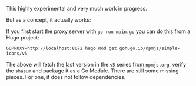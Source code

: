 This highly experimental and very much work in progress.

But as a concept, it actually works:

If you first start the proxy server with `go run main.go` you can do this from a Hugo project:

```
GOPROXY=http://localhost:8072 hugo mod get gohugo.io/npmjs/simple-icons/v5
```

The above will fetch the last version in the `v5` series from `npmjs.org`, verify the `shasum` and package it as a Go Module. There are still some missing pieces. For one, it does not follow dependencies.
